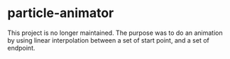 # particle-animator

This project is no longer maintained. The purpose was to do an animation by using linear interpolation between a set of start point, and a set of endpoint.
